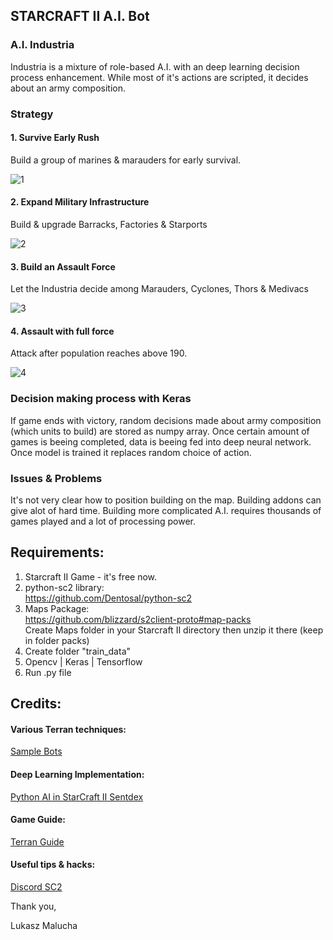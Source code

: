 ## STARCRAFT II A.I. Bot




### A.I. Industria

Industria is a mixture of role-based A.I. with an deep learning decision process enhancement. 
While most of it's actions are scripted, it decides about an army composition.


### Strategy 

#### 1. Survive Early Rush
Build a group of marines & marauders for early survival.

![1](https://user-images.githubusercontent.com/26208598/47260876-9d6ded00-d4bb-11e8-94bd-3d718231d34b.PNG)


#### 2. Expand Military Infrastructure 
Build & upgrade Barracks, Factories & Starports

![2](https://user-images.githubusercontent.com/26208598/47260877-9e9f1a00-d4bb-11e8-9608-2cb7fd3ec7d5.PNG)


#### 3. Build an Assault Force
Let the Industria decide among Marauders, Cyclones, Thors & Medivacs

![3](https://user-images.githubusercontent.com/26208598/47260879-a068dd80-d4bb-11e8-88a6-57346ada3412.PNG)

#### 4. Assault with full force
Attack after population reaches above 190.

![4](https://user-images.githubusercontent.com/26208598/47260880-a2cb3780-d4bb-11e8-853e-260ebd48d43d.PNG)



### Decision making process with Keras

If game ends with victory, random decisions made about army composition (which units to build) are stored as numpy array.
Once certain amount of games is beeing completed, data is beeing fed into deep neural network. Once model is trained it replaces random choice of action.


### Issues & Problems

It's not very clear how to position building on the map. Building addons can give alot of hard time. 
Building more complicated A.I. requires thousands of games played and a lot of processing power.



## Requirements:

1. Starcraft II Game - it's free now.
2. python-sc2 library:<br>
https://github.com/Dentosal/python-sc2
3. Maps Package:<br>
https://github.com/blizzard/s2client-proto#map-packs<br>
Create Maps folder in your Starcraft II directory then unzip it there (keep in folder packs)
4. Create folder "train_data"
5. Opencv | Keras | Tensorflow
6. Run .py file

## Credits:

#### Various Terran techniques:
[Sample Bots](https://github.com/Dentosal/python-sc2/tree/master/examples/terran)

#### Deep Learning Implementation:
[Python AI in StarCraft II Sentdex](https://www.youtube.com/watch?v=v3LJ6VvpfgI&list=PLQVvvaa0QuDcT3tPehHdisGMc8TInNqdq)


#### Game Guide:
[Terran Guide](https://liquipedia.net/starcraft2/Terran_Units_(Legacy_of_the_Void))

#### Useful tips & hacks:
[Discord SC2](https://discordapp.com/channels/350289306763657218/431774199753998346)


Thank you,

Lukasz Malucha
